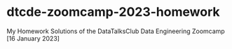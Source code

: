 # dtcde-zoomcamp-2023-homework
My Homework Solutions of the DataTalksClub Data Engineering Zoomcamp [16 January 2023]
